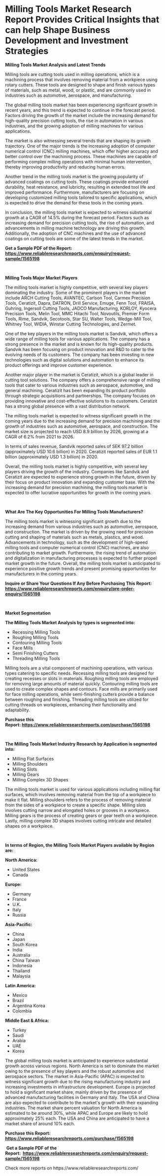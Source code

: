 <p><h1>Milling Tools Market Research Report Provides Critical Insights that can help Shape Business Development and Investment Strategies</h1></p><p><strong>Milling Tools Market Analysis and Latest Trends</strong></p>
<p><p>Milling tools are cutting tools used in milling operations, which is a machining process that involves removing material from a workpiece using rotary cutters. These tools are designed to shape and finish various types of materials, such as metal, wood, or plastic, and are commonly used in industries such as automotive, aerospace, and manufacturing.</p><p>The global milling tools market has been experiencing significant growth in recent years, and this trend is expected to continue in the forecast period. Factors driving the growth of the market include the increasing demand for high-quality precision cutting tools, the rise in automation in various industries, and the growing adoption of milling machines for various applications.</p><p>The market is also witnessing several trends that are shaping its growth trajectory. One of the major trends is the increasing adoption of computer numerical control (CNC) milling machines, which offer higher accuracy and better control over the machining process. These machines are capable of performing complex milling operations with minimal human intervention, thereby improving productivity and reducing human errors.</p><p>Another trend in the milling tools market is the growing popularity of advanced coatings on cutting tools. These coatings provide enhanced durability, heat resistance, and lubricity, resulting in extended tool life and improved performance. Furthermore, manufacturers are focusing on developing customized milling tools tailored to specific applications, which is expected to drive the demand for these tools in the coming years.</p><p>In conclusion, the milling tools market is expected to witness substantial growth at a CAGR of 14.5% during the forecast period. Factors such as increasing demand for precision cutting tools, the rise of automation, and advancements in milling machine technology are driving this growth. Additionally, the adoption of CNC machines and the use of advanced coatings on cutting tools are some of the latest trends in the market.</p></p>
<p><strong>Get a Sample PDF of the Report:&nbsp; <a href="https://www.reliableresearchreports.com/enquiry/request-sample/1565198">https://www.reliableresearchreports.com/enquiry/request-sample/1565198</a></strong></p>
<p>&nbsp;</p>
<p><strong>Milling Tools Major Market Players</strong></p>
<p><p>The milling tools market is highly competitive, with several key players dominating the industry. Some of the prominent players in the market include ARCH Cutting Tools, AVANTEC, Carlson Tool, Carmex Precision Tools, Ceratizit, Dapra, DATRON, Drill Service, Emuge, Fenn Tool, FRAISA, Guhring, Ingersoll Cutting Tools, JADCO Manufacturing, KORLOY, Kyocera Precision Tools, Melin Tool, MMC Hitachi Tool, Novoutils, Premier Form Tools, Rime, Sandvik, Secotools, Star SU, Walter Tools, Wedge-Mill Tool, Whitney Tool, WIDIA, Winstar Cutting Technologies, and Zermet.</p><p>One of the key players in the milling tools market is Sandvik, which offers a wide range of milling tools for various applications. The company has a strong presence in the market and is known for its high-quality products. Sandvik has been focusing on product innovation and R&D to cater to the evolving needs of its customers. The company has been investing in new technologies such as digital solutions and automation to enhance its product offerings and improve customer experience.</p><p>Another major player in the market is Ceratizit, which is a global leader in cutting tool solutions. The company offers a comprehensive range of milling tools that cater to various industries such as aerospace, automotive, and general machining. Ceratizit has been expanding its product portfolio through strategic acquisitions and partnerships. The company focuses on providing innovative and cost-effective solutions to its customers. Ceratizit has a strong global presence with a vast distribution network.</p><p>The milling tools market is expected to witness significant growth in the coming years due to the increasing demand for precision machining and the growth of industries such as automotive, aerospace, and construction. The market size is projected to reach USD 8.9 billion by 2026, growing at a CAGR of 6.2% from 2021 to 2026.</p><p>In terms of sales revenue, Sandvik reported sales of SEK 97.2 billion (approximately USD 10.6 billion) in 2020. Ceratizit reported sales of EUR 1.1 billion (approximately USD 1.3 billion) in 2020.</p><p>Overall, the milling tools market is highly competitive, with several key players driving the growth of the industry. Companies like Sandvik and Ceratizit are expected to experience strong growth in the future, driven by their focus on product innovation and expanding customer base. With the increasing demand for precision machining, the milling tools market is expected to offer lucrative opportunities for growth in the coming years.</p></p>
<p>&nbsp;</p>
<p><strong>What Are The Key Opportunities For Milling Tools Manufacturers?</strong></p>
<p><p>The milling tools market is witnessing significant growth due to the increasing demand from various industries such as automotive, aerospace, and construction. The market is driven by the growing need for precision cutting and shaping of materials such as metals, plastics, and wood. Advancements in technology, such as the development of high-speed milling tools and computer numerical control (CNC) machines, are also contributing to market growth. Furthermore, the rising trend of automation and digitalization in manufacturing processes is expected to further propel market growth in the future. Overall, the milling tools market is anticipated to experience positive growth trends and present promising opportunities for manufacturers in the coming years.</p></p>
<p><strong>Inquire or Share Your Questions If Any Before Purchasing This Report: <a href="https://www.reliableresearchreports.com/enquiry/pre-order-enquiry/1565198">https://www.reliableresearchreports.com/enquiry/pre-order-enquiry/1565198</a></strong></p>
<p>&nbsp;</p>
<p><strong>Market Segmentation</strong></p>
<p><strong>The Milling Tools Market Analysis by types is segmented into:</strong></p>
<p><ul><li>Recessing Milling Tools</li><li>Roughing Milling Tools</li><li>Contouring Milling Tools</li><li>Face Mills</li><li>Semi Finishing Cutters</li><li>Threading Milling Tools</li></ul></p>
<p><p>Milling tools are a vital component of machining operations, with various types catering to specific needs. Recessing milling tools are designed for creating recesses or slots in materials. Roughing milling tools are employed for removing large amounts of material quickly. Contouring milling tools are used to create complex shapes and contours. Face mills are primarily used for face milling operations, while semi-finishing cutters provide a balance between roughing and finishing. Threading milling tools are utilized for cutting threads on workpieces, enhancing their functionality and adaptability.</p></p>
<p><strong>Purchase this Report:&nbsp;<a href="https://www.reliableresearchreports.com/purchase/1565198">https://www.reliableresearchreports.com/purchase/1565198</a></strong></p>
<p>&nbsp;</p>
<p><strong>The Milling Tools Market Industry Research by Application is segmented into:</strong></p>
<p><ul><li>Milling Flat Surfaces</li><li>Milling Shoulders</li><li>Milling Slots</li><li>Milling Gears</li><li>Milling Complex 3D Shapes</li></ul></p>
<p><p>The milling tools market is used for various applications including milling flat surfaces, which involves removing material from the top of a workpiece to make it flat. Milling shoulders refers to the process of removing material from the sides of a workpiece to create a specific shape. Milling slots involves cutting narrow and elongated holes or grooves in a workpiece. Milling gears is the process of creating gears or gear teeth on a workpiece. Lastly, milling complex 3D shapes involves cutting intricate and detailed shapes on a workpiece.</p></p>
<p>&nbsp;</p>
<p><strong>In terms of Region, the Milling Tools Market Players available by Region are:</strong></p>
<p>
    <p> <strong> North America: </strong>
        <ul>
            <li>United States</li>
            <li>Canada</li>
        </ul>
        </p> 
    <p> <strong> Europe: </strong>
        <ul>
            <li>Germany</li>
            <li>France</li>
            <li>U.K.</li>
            <li>Italy</li>
            <li>Russia</li>
        </ul>
        </p> 
    <p> <strong> Asia-Pacific: </strong>
        <ul>
            <li>China</li>
            <li>Japan</li>
            <li>South Korea</li>
            <li>India</li>
            <li>Australia</li>
            <li>China Taiwan</li>
            <li>Indonesia</li>
            <li>Thailand</li>
            <li>Malaysia</li>
        </ul>
        </p> 
    <p> <strong> Latin America: </strong>
        <ul>
            <li>Mexico</li>
            <li>Brazil</li>
            <li>Argentina Korea</li>
            <li>Colombia</li>
        </ul>
        </p> 
    <p> <strong> Middle East & Africa: </strong>
        <ul>
            <li>Turkey</li>
            <li>Saudi</li>
            <li>Arabia</li>
            <li>UAE</li>
            <li>Korea</li>
        </ul>
    </p>
    </p>
<p><p>The global milling tools market is anticipated to experience substantial growth across various regions. North America is set to dominate the market owing to the presence of key players and the robust automotive and aerospace sectors. The market in Asia-Pacific (APAC) is expected to witness significant growth due to the rising manufacturing industry and increasing investments in infrastructure development. Europe is projected to hold a significant market share, mainly driven by the presence of advanced manufacturing facilities in Germany and Italy. The USA and China are also expected to contribute to the market's growth with their expanding industries. The market share percent valuation for North America is estimated to be around 30%, while APAC and Europe are likely to hold approximately 25% each. The USA and China are anticipated to have a market share of around 10% each.</p></p>
<p><strong>Purchase this Report: <a href="https://www.reliableresearchreports.com/purchase/1565198">https://www.reliableresearchreports.com/purchase/1565198</a></strong></p>
<p>&nbsp;<strong>Get a Sample PDF of the Report:&nbsp;&nbsp;<a href="https://www.reliableresearchreports.com/enquiry/request-sample/1565198">https://www.reliableresearchreports.com/enquiry/request-sample/1565198</a></strong></p>
<p><strong></strong></p>
<p>Check more reports on https://www.reliableresearchreports.com/</p>